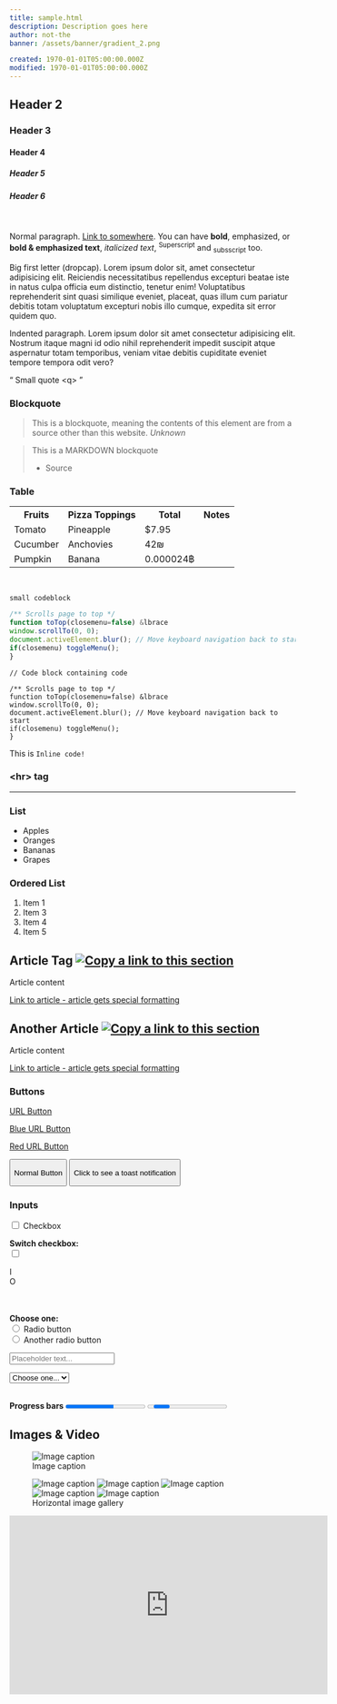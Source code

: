 ```yaml
---
title: sample.html
description: Description goes here
author: not-the
banner: /assets/banner/gradient_2.png

created: 1970-01-01T05:00:00.000Z
modified: 1970-01-01T05:00:00.000Z
---
```

## Header 2
### Header 3
#### Header 4
##### Header 5
##### Header 6

<br/>

Normal paragraph. <a href="#">Link to somewhere</a>. You can have <b>bold</b>, <span class="emphasize">emphasized</span>, or **bold & emphasized text**, *italicized text*, <sup>Superscript</sup> and <sub>subsscript</sub> too.

<p class="big_letter">
    Big first letter (dropcap). Lorem ipsum dolor sit, amet consectetur adipisicing elit. Reiciendis necessitatibus repellendus excepturi beatae iste in natus culpa officia eum distinctio, tenetur enim! Voluptatibus reprehenderit sint quasi similique eveniet, placeat, quas illum cum pariatur debitis totam voluptatum excepturi nobis illo cumque, expedita sit error quidem quo.
</p>

<p class="indent">
    Indented paragraph. Lorem ipsum dolor sit amet consectetur adipisicing elit. Nostrum itaque magni id odio nihil reprehenderit impedit suscipit atque aspernatur totam temporibus, veniam vitae debitis cupiditate eveniet tempore tempora odit vero?
</p>

<q>
    Small quote &lt;q&gt;
</q>

<h3>Blockquote</h3>
<blockquote>
    This is a blockquote, meaning the contents of this element are from a source other than this website.
    <cite>Unknown</cite>
</blockquote>

> This is a MARKDOWN blockquote
> - Source

<h3></h3>

<h3>Table</h3>
<table>
    <tr>
        <th>Fruits</th>
        <th>Pizza Toppings</th>
        <th>Total</th>
        <th>Notes</th>
    </tr>
    <tr>
        <td>Tomato</td>
        <td>Pineapple</td>
        <td>$7.95</td>
        <td></td>
    </tr>
    <tr>
        <td>Cucumber</td>
        <td>Anchovies</td>
        <td>42₪</td>
        <td></td>
    </tr>
    <tr>
        <td>Pumpkin</td>
        <td>Banana</td>
        <td>0.000024฿</td>
        <td></td>
    </tr>
</table>
<br/>

`small codeblock`

```js
/** Scrolls page to top */
function toTop(closemenu=false) &lbrace
window.scrollTo(0, 0);
document.activeElement.blur(); // Move keyboard navigation back to start
if(closemenu) toggleMenu();
}
```

<pre><code data-lang="js"><span class="code-comment">// Code block containing code

/** Scrolls page to top */</span>
<span class="code-boolean">function</span> <span class="code-function">toTop</span>(<span class="code-variable">closemenu</span>=<span class="code-boolean">false</span>) &lbrace
<span class="code-variable">window</span>.<span class="code-function">scrollTo</span>(<span class="code-number">0</span>, <span class="code-number">0</span>);
<span class="code-variable">document</span>.<span class="code-variable">activeElement</span>.<span class="code-function">blur</span>(); <span class="code-comment">// Move keyboard navigation back to start</span>
<span class="code-keyword">if</span>(<span class="code-variable">closemenu</span>) <span class="code-function">toggleMenu</span>();
}</code></pre>

<p>This is <code>Inline code!</code></p>

<h3>&lt;hr&gt; tag</h3>
<hr>

<h3>List</h3>
<ul>
    <li>Apples</li>
    <li>Oranges</li>
    <li>Bananas</li>
    <li>Grapes</li>
</ul>

<h3>Ordered List</h3>
<ol>
    <li>Item 1</li>
    <li>Item 3</li>
    <li>Item 4</li>
    <li>Item 5</li>
</ol>

<article id="article">
    <h2>Article Tag <a href="#article"><img src="/assets/icon/link.svg" alt="Copy a link to this section" class="icon article_url_button" role="button" tabindex="0"></a></h2>
    <p>Article content</p>
    <a href="#article">Link to article - article gets special formatting</a>
</article>
<article id="another_article">
    <h2>Another Article <a href="#another_article"><img src="/assets/icon/link.svg" alt="Copy a link to this section" class="icon article_url_button" role="button" tabindex="0"></a></h2>
    <p>Article content</p>
    <a href="#another_article">Link to article - article gets special formatting</a>
</article>

<h3>Buttons</h3>
<a href="#">
    <div class="button full_width bold">
        <p>URL Button</p>
        <div class="button_shade"></div>
    </div>
</a>
<a href="#">
    <div class="button full_width bold button_blue">
        <p>Blue URL Button</p>
        <div class="button_shade"></div>
    </div>
</a>
<a href="#">
    <div class="button full_width bold button_red">
        <p>Red URL Button</p>
        <div class="button_shade"></div>
    </div>
</a>
<button class="button full_width bold" onclick="console.log('Normal button')">
    <p>Normal Button</p>
    <div class="button_shade"></div>
</button>
<button class="button full_width bold" onclick="toast.send('Toast Notification', 'This is a toast notification', true)">
    <p>Click to see a toast notification</p>
    <div class="button_shade"></div>
</button>

<h3>Inputs</h3>
<p>
    <label for="sample_checkbox">
        <input type="checkbox" name="sample_checkbox" id="sample_checkbox"> Checkbox
    </label><br/>
</p>

<b class="emphasize">Switch checkbox:</b><br/>
<label class="switch">
    <input type="checkbox">
    <span></span>
    <div class="on">I</div>
    <div class="off">O</div>
</label>
<br/><br/>

<p>
    <b class="emphasize">Choose one:</b><br/>
    <label for="sample_radio">
        <input type="radio" name="sample_radio" id="sample_radio"> Radio button
    </label><br/>
    <label for="sample_radio_2">
        <input type="radio" name="sample_radio" id="sample_radio_2"> Another radio button
    </label>
</p>

<p>
    <label for="sample_text_input">
        <input type="text" name="sample_text_input" id="sample_text_input" placeholder="Placeholder text...">
    </label>
</p>

<select name="sample_select" class="full_width">
    <option selected="true" disabled="disabled">Choose one...</option>
    <option value="Option 1">Option 1</option>
    <option value="Option 1">Option 2</option>
    <option value="Option 1">Option 3</option>
</select><br/><br/>

<p>
    <b>Progress bars</b>
    <progress max="100" value="60"></progress>
    <progress></progress>
</p>

<h2>Images & Video</h2>
<figure>
    <img src="/assets/project/minecraft_worlds_big.png" alt="Image caption">
    <figcaption>Image caption</figcaption>
</figure>

<figure>
    <div class="gallery">
        <img src="/assets/project/carrot_clicker_big.png" alt="Image caption">
        <img src="/assets/project/minecraft_worlds_big.png" alt="Image caption">
        <img src="/assets/project/confetti.png" alt="Image caption">
        <img src="/assets/project/minecraft_worlds_big.png" alt="Image caption">
        <img src="/assets/project/minecraft_worlds_big.png" alt="Image caption">
    </div>
    <figcaption>Horizontal image gallery</figcaption>
</figure>

<iframe width="560" height="315" src="https://www.youtube-nocookie.com/embed/dQw4w9WgXcQ" title="YouTube video player" frameborder="0" allow="accelerometer; autoplay; clipboard-write; encrypted-media; gyroscope; picture-in-picture" allowfullscreen></iframe>